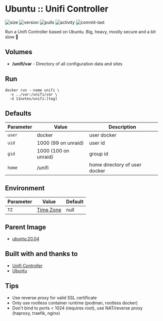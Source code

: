 # Ubuntu :: Unifi Controller
![size](https://img.shields.io/docker/image-size/11notes/unifi/7.5.187?color=0eb305) ![version](https://img.shields.io/docker/v/11notes/unifi?color=eb7a09) ![pulls](https://img.shields.io/docker/pulls/11notes/unifi?color=2b75d6) ![activity](https://img.shields.io/github/commit-activity/m/11notes/docker-unifi?color=c91cb8) ![commit-last](https://img.shields.io/github/last-commit/11notes/docker-unifi?color=c91cb8)

Run a Unifi Controller based on Ubuntu. Big, heavy, mostly secure and a bit slow 🍟

## Volumes
* **/unifi/var** - Directory of all configuration data and sites

## Run
```shell
docker run --name unifi \
  -v ../var:/unifi/var \
  -d 11notes/unifi:[tag]
```

## Defaults
| Parameter | Value | Description |
| --- | --- | --- |
| `user` | docker | user docker |
| `uid` | 1000 (99 on unraid) | user id |
| `gid` | 1000 (100 on unraid) | group id |
| `home` | /unifi | home directory of user docker |

## Environment
| Parameter | Value | Default |
| --- | --- | --- |
| `TZ` | [Time Zone](https://en.wikipedia.org/wiki/List_of_tz_database_time_zones) | null |

## Parent Image
* [ubuntu:20.04](https://github.com/11notes/docker-alpine)

## Built with and thanks to
* [Unifi Controller](https://community.ui.com/releases)
* [Ubuntu](https://hub.docker.com/_/ubuntu)

## Tips
* Use reverse proxy for valid SSL certificate
* Only use rootless container runtime (podman, rootless docker)
* Don't bind to ports < 1024 (requires root), use NAT/reverse proxy (haproxy, traefik, nginx)